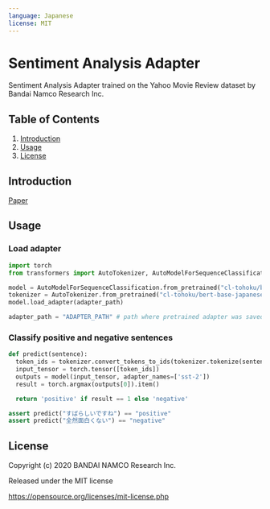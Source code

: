 ```yaml
---
language: Japanese
license: MIT
---
```


# Sentiment Analysis Adapter
Sentiment Analysis Adapter trained on the Yahoo Movie Review dataset by Bandai Namco Research Inc.

## Table of Contents

1. [Introduction](#Introduction)
1. [Usage](#Usage)
1. [License](#License)

## Introduction

[Paper](https://arxiv.org/abs/1902.00751)

## Usage

### Load adapter

```python
import torch
from transformers import AutoTokenizer, AutoModelForSequenceClassification, AdapterType

model = AutoModelForSequenceClassification.from_pretrained("cl-tohoku/bert-base-japanese-whole-word-masking")
tokenizer = AutoTokenizer.from_pretrained("cl-tohoku/bert-base-japanese-whole-word-masking")
model.load_adapter(adapter_path)

adapter_path = "ADAPTER_PATH" # path where pretrained adapter was saved
```

### Classify positive and negative sentences

```python
def predict(sentence):
  token_ids = tokenizer.convert_tokens_to_ids(tokenizer.tokenize(sentence))
  input_tensor = torch.tensor([token_ids])
  outputs = model(input_tensor, adapter_names=['sst-2'])
  result = torch.argmax(outputs[0]).item()

  return 'positive' if result == 1 else 'negative'

assert predict("すばらしいですね") == "positive" 
assert predict("全然面白くない") == "negative"
```


## License
Copyright (c) 2020 BANDAI NAMCO Research Inc.

Released under the MIT license

https://opensource.org/licenses/mit-license.php